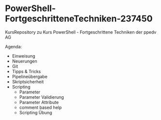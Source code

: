 # PowerShell-FortgeschritteneTechniken-237450
KursRepository zu Kurs PowerShell - Fortgeschrittene Techniken der ppedv AG

Agenda:
- Einweisung
- Neuerungen
- Git
- Tipps & Tricks
- Pipelineübergabe
- Skriptsicherheit
- Scripting
    - Parameter
    - Parameter Validierung
    - Parameter Attribute
    - comment based help
    - Scripting Übung
